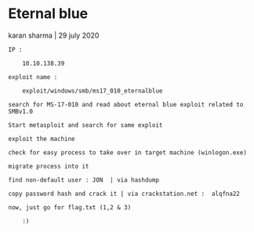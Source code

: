 # Eternal blue

karan sharma | 29 july 2020

    IP :    

        10.10.138.39

    exploit name :

        exploit/windows/smb/ms17_010_eternalblue

    search for MS-17-010 and read about eternal blue exploit related to SMBv1.0

    Start metasploit and search for same exploit

    exploit the machine

    check for easy process to take over in target machine (winlogon.exe)

    migrate process into it

    find non-default user : JON  | via hashdump

    copy password hash and crack it | via crackstation.net :  alqfna22

    now, just go for flag.txt (1,2 & 3)

        :)

